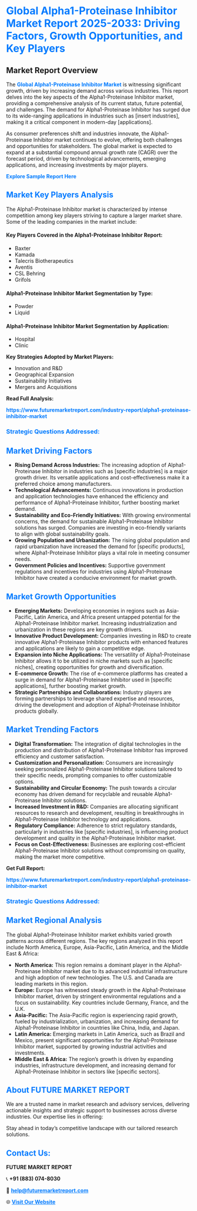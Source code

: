<h1 style="color: #007BFF;">Global Alpha1-Proteinase Inhibitor Market Report 2025-2033: Driving Factors, Growth Opportunities, and Key Players</h1>

<section id="overview">
<h2>Market Report Overview</h2>
<p>The <a href="https://www.futuremarketreport.com/industry-report/alpha1-proteinase-inhibitor-market" style="color: #007BFF; text-decoration: none;"><strong>Global Alpha1-Proteinase Inhibitor Market</strong></a> is witnessing significant growth, driven by increasing demand across various industries. This report delves into the key aspects of the Alpha1-Proteinase Inhibitor market, providing a comprehensive analysis of its current status, future potential, and challenges. The demand for Alpha1-Proteinase Inhibitor has surged due to its wide-ranging applications in industries such as [insert industries], making it a critical component in modern-day [applications].</p>
<p>As consumer preferences shift and industries innovate, the Alpha1-Proteinase Inhibitor market continues to evolve, offering both challenges and opportunities for stakeholders. The global market is expected to expand at a substantial compound annual growth rate (CAGR) over the forecast period, driven by technological advancements, emerging applications, and increasing investments by major players.</p>
</section>

<section id="overview">
<p><a href="https://www.futuremarketreport.com/request-sample/reportId=55622" style="color: #007BFF; text-decoration: none;"><strong>Explore Sample Report Here</strong></a></p>
</section>

<section id="key-players">
<h2 style="color: #007BFF;">Market Key Players Analysis</h2>
<p>The Alpha1-Proteinase Inhibitor market is characterized by intense competition among key players striving to capture a larger market share. Some of the leading companies in the market include:</p>
<h4>Key Players Covered in the Alpha1-Proteinase Inhibitor Report:</h4>
<ul><li>Baxter</li><li>Kamada</li><li>Talecris Biotherapeutics</li><li>Aventis</li><li>CSL Behring</li><li>Grifols</li></ul>
<h4>Alpha1-Proteinase Inhibitor Market Segmentation by Type:</h4>
<ul><li>Powder</li><li>Liquid</li></ul>

<h4>Alpha1-Proteinase Inhibitor Market Segmentation by Application:</h4>
<ul><li>Hospital</li><li>Clinic</li></ul>
<p><strong>Key Strategies Adopted by Market Players:</strong></p>
<ul>
<li>Innovation and R&D</li>
<li>Geographical Expansion</li>
<li>Sustainability Initiatives</li>
<li>Mergers and Acquisitions</li>
</ul>
</section>

<section>
<p><strong>Read Full Analysis: </strong></p><a href="https://www.futuremarketreport.com/industry-report/alpha1-proteinase-inhibitor-market" style="color: #007BFF; text-decoration: none;"><strong>https://www.futuremarketreport.com/industry-report/alpha1-proteinase-inhibitor-market</strong></a>
<h3 style="color: #007BFF;">Strategic Questions Addressed:</h3>
</section>

<section id="driving-factors">
<h2 style="color: #007BFF;">Market Driving Factors</h2>
<ul>
<li><strong>Rising Demand Across Industries:</strong> The increasing adoption of Alpha1-Proteinase Inhibitor in industries such as [specific industries] is a major growth driver. Its versatile applications and cost-effectiveness make it a preferred choice among manufacturers.</li>
<li><strong>Technological Advancements:</strong> Continuous innovations in production and application technologies have enhanced the efficiency and performance of Alpha1-Proteinase Inhibitor, further boosting market demand.</li>
<li><strong>Sustainability and Eco-Friendly Initiatives:</strong> With growing environmental concerns, the demand for sustainable Alpha1-Proteinase Inhibitor solutions has surged. Companies are investing in eco-friendly variants to align with global sustainability goals.</li>
<li><strong>Growing Population and Urbanization:</strong> The rising global population and rapid urbanization have increased the demand for [specific products], where Alpha1-Proteinase Inhibitor plays a vital role in meeting consumer needs.</li>
<li><strong>Government Policies and Incentives:</strong> Supportive government regulations and incentives for industries using Alpha1-Proteinase Inhibitor have created a conducive environment for market growth.</li>
</ul>
</section>

<section id="growth-opportunities">
<h2 style="color: #007BFF;">Market Growth Opportunities</h2>
<ul>
<li><strong>Emerging Markets:</strong> Developing economies in regions such as Asia-Pacific, Latin America, and Africa present untapped potential for the Alpha1-Proteinase Inhibitor market. Increasing industrialization and urbanization in these regions are key growth drivers.</li>
<li><strong>Innovative Product Development:</strong> Companies investing in R&D to create innovative Alpha1-Proteinase Inhibitor products with enhanced features and applications are likely to gain a competitive edge.</li>
<li><strong>Expansion into Niche Applications:</strong> The versatility of Alpha1-Proteinase Inhibitor allows it to be utilized in niche markets such as [specific niches], creating opportunities for growth and diversification.</li>
<li><strong>E-commerce Growth:</strong> The rise of e-commerce platforms has created a surge in demand for Alpha1-Proteinase Inhibitor used in [specific applications], further boosting market growth.</li>
<li><strong>Strategic Partnerships and Collaborations:</strong> Industry players are forming partnerships to leverage shared expertise and resources, driving the development and adoption of Alpha1-Proteinase Inhibitor products globally.</li>
</ul>
</section>

<section id="trending-factors">
<h2 style="color: #007BFF;">Market Trending Factors</h2>
<ul>
<li><strong>Digital Transformation:</strong> The integration of digital technologies in the production and distribution of Alpha1-Proteinase Inhibitor has improved efficiency and customer satisfaction.</li>
<li><strong>Customization and Personalization:</strong> Consumers are increasingly seeking personalized Alpha1-Proteinase Inhibitor solutions tailored to their specific needs, prompting companies to offer customizable options.</li>
<li><strong>Sustainability and Circular Economy:</strong> The push towards a circular economy has driven demand for recyclable and reusable Alpha1-Proteinase Inhibitor solutions.</li>
<li><strong>Increased Investment in R&D:</strong> Companies are allocating significant resources to research and development, resulting in breakthroughs in Alpha1-Proteinase Inhibitor technology and applications.</li>
<li><strong>Regulatory Compliance:</strong> Adherence to strict regulatory standards, particularly in industries like [specific industries], is influencing product development and quality in the Alpha1-Proteinase Inhibitor market.</li>
<li><strong>Focus on Cost-Effectiveness:</strong> Businesses are exploring cost-efficient Alpha1-Proteinase Inhibitor solutions without compromising on quality, making the market more competitive.</li>
</ul>
</section>

<section>
<p><strong>Get Full Report: </strong></p><a href="https://www.futuremarketreport.com/industry-report/alpha1-proteinase-inhibitor-market" style="color: #007BFF; text-decoration: none;"><strong>https://www.futuremarketreport.com/industry-report/alpha1-proteinase-inhibitor-market</strong></a>
<h3 style="color: #007BFF;">Strategic Questions Addressed:</h3>
</section>


<section id="regional-analysis">
<h2 style="color: #007BFF;">Market Regional Analysis</h2>
<p>The global Alpha1-Proteinase Inhibitor market exhibits varied growth patterns across different regions. The key regions analyzed in this report include North America, Europe, Asia-Pacific, Latin America, and the Middle East & Africa:</p>
<ul>
<li><strong>North America:</strong> This region remains a dominant player in the Alpha1-Proteinase Inhibitor market due to its advanced industrial infrastructure and high adoption of new technologies. The U.S. and Canada are leading markets in this region.</li>
<li><strong>Europe:</strong> Europe has witnessed steady growth in the Alpha1-Proteinase Inhibitor market, driven by stringent environmental regulations and a focus on sustainability. Key countries include Germany, France, and the U.K.</li>
<li><strong>Asia-Pacific:</strong> The Asia-Pacific region is experiencing rapid growth, fueled by industrialization, urbanization, and increasing demand for Alpha1-Proteinase Inhibitor in countries like China, India, and Japan.</li>
<li><strong>Latin America:</strong> Emerging markets in Latin America, such as Brazil and Mexico, present significant opportunities for the Alpha1-Proteinase Inhibitor market, supported by growing industrial activities and investments.</li>
<li><strong>Middle East & Africa:</strong> The region’s growth is driven by expanding industries, infrastructure development, and increasing demand for Alpha1-Proteinase Inhibitor in sectors like [specific sectors].</li>
</ul>
</section>

<footer>
<h2 style="color: #007BFF;">About FUTURE MARKET REPORT</h2>
<p>We are a trusted name in market research and advisory services, delivering actionable insights and strategic support to businesses across diverse industries. Our expertise lies in offering:</p>

<p>Stay ahead in today’s competitive landscape with our tailored research solutions.</p>

<h2 style="color: #007BFF;">Contact Us:</h2>
<p><strong>FUTURE MARKET REPORT</strong></p>
<p>📞 <strong>+91 (883) 074-8030</strong></p>
<p>📧 <strong><a href="mailto:help@futuremarketreport.com" style="color: #007BFF;">help@futuremarketreport.com</a></strong></p>
<p>🌐 <strong><a href="https://www.futuremarketreport.com/" style="color: #007BFF;">Visit Our Website</a></strong></p>
</footer>